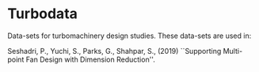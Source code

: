 # Turbodata
Data-sets for turbomachinery design studies. These data-sets are used in:

Seshadri, P., Yuchi, S., Parks, G., Shahpar, S., (2019) ``Supporting Multi-point Fan Design with Dimension Reduction''. 
